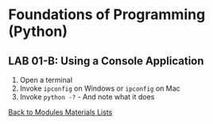 # Foundations of Programming (Python)  

## LAB 01-B: Using a Console Application

1.	Open a terminal
2.	Invoke `ipconfig` on Windows or `ipconfig` on Mac
3.	Invoke `python -?` - And note what it does

[Back to Modules Materials Lists](../Modules.md#module-01-materials-list)